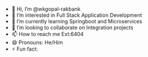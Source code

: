 - 👋 Hi, I’m @wkgopal-rakbank
- 👀 I’m interested in Full Stack Application Development
- 🌱 I’m currently learning Springboot and Microservices
- 💞️ I’m looking to collaborate on Integration projects
- 📫 How to reach me Ext:6404
- 😄 Pronouns: He/Him
- ⚡ Fun fact: 

<!---
wkgopal-rakbank/wkgopal-rakbank is a ✨ special ✨ repository because its `README.md` (this file) appears on your GitHub profile.
You can click the Preview link to take a look at your changes.
--->
